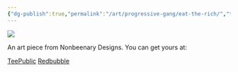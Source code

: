 ```yaml
---
{"dg-publish":true,"permalink":"/art/progressive-gang/eat-the-rich/","title":"Eat The Rich","tags":["Art","Progressive Gang"]}
---
```



![](https://baserow-media.ams3.digitaloceanspaces.com/user_files/Y35UITH1PN9Tzs6HzNRotqZWzaWi2iK6_44ed668ab0a8ed9eb4d77693c9c9b01fa483de4ee9f1bb33d69b9d699cb851c4.jpg)

An art piece from Nonbeenary Designs. You can get yours at:

[TeePublic](https://www.teepublic.com/t-shirt/36869263-eat-the-rich?store_id=258912)
[Redbubble](https://www.redbubble.com/shop/ap/146864355?ref=studio-promote)
